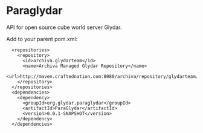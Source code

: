 Paraglydar
==========

API for open source cube world server Glydar.

Add to your parent pom.xml:

      <repositories>
        <repository>
          <id>archiva.glydarteam</id>
          <name>Archiva Managed Glydar Repository</name>
          <url>http://maven.craftednation.com:8080/archiva/repository/glydarteam/</url>
        </repository>
      </repositories>
      <dependencies>
        <dependency>
          <groupId>org.glydar.paraglydar</groupId>
          <artifactId>ParaGlydar</artifactId>
          <version>0.0.1-SNAPSHOT</version>
        </dependency>
      </dependencies>